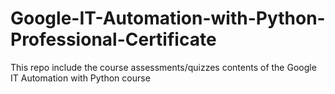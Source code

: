 # Google-IT-Automation-with-Python-Professional-Certificate
This repo include the course assessments/quizzes contents of the Google IT Automation with Python course
